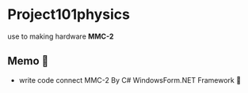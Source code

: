 # Project101physics
use to making hardware **MMC-2**

## Memo :memo:
- write code connect MMC-2 By C# WindowsForm.NET Framework :art:
